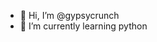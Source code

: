- 👋 Hi, I’m @gypsycrunch
- 🌱 I’m currently learning python

<!---
gypsycrunch/gypsycrunch is a ✨ special ✨ repository because its `README.md` (this file) appears on your GitHub profile.
You can click the Preview link to take a look at your changes.
--->
